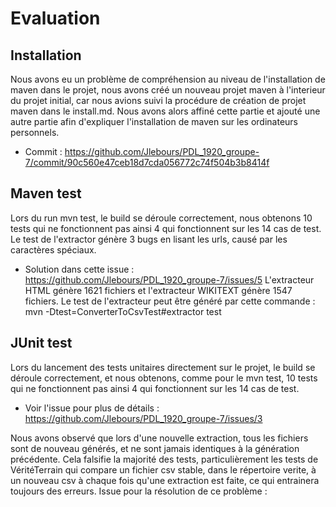 # Evaluation

## Installation

Nous avons eu un problème de compréhension au niveau de l'installation de maven dans le projet, 
nous avons créé un nouveau projet maven à l'interieur du projet initial, car nous avions suivi la procédure de création 
de projet maven dans le install.md. Nous avons alors affiné cette partie et ajouté une autre partie afin d'expliquer 
l'installation de maven sur les ordinateurs personnels. 
- Commit : https://github.com/Jlebours/PDL_1920_groupe-7/commit/90c560e47ceb18d7cda056772c74f504b3b8414f

## Maven test

Lors du run mvn test, le build se déroule correctement, nous obtenons 10 tests qui ne fonctionnent pas ainsi 4 qui fonctionnent sur les 14 cas de test.
Le test de l'extractor génère 3 bugs en lisant les urls, causé par les caractères spéciaux.
- Solution dans cette issue : https://github.com/Jlebours/PDL_1920_groupe-7/issues/5
L'extracteur HTML génère 1621 fichiers et l'extracteur WIKITEXT génère 1547 fichiers.
Le test de l'extracteur peut être généré par cette commande : mvn -Dtest=ConverterToCsvTest#extractor test

## JUnit test

Lors du lancement des tests unitaires directement sur le projet, le build se déroule correctement, 
et nous obtenons, comme pour le mvn test, 10 tests qui ne fonctionnent pas ainsi 4 qui fonctionnent sur les 14 cas de test.
- Voir l'issue pour plus de détails : https://github.com/Jlebours/PDL_1920_groupe-7/issues/3

Nous avons observé que lors d'une nouvelle extraction, tous les fichiers sont de nouveau générés, et ne sont jamais identiques à la génération précédente.
Cela falsifie la majorité des tests, particulièrement les tests de VéritéTerrain qui compare un fichier csv stable, dans le répertoire verite,
à un nouveau csv à chaque fois qu'une extraction est faite, ce qui entrainera toujours des erreurs.
Issue pour la résolution de ce problème : 


